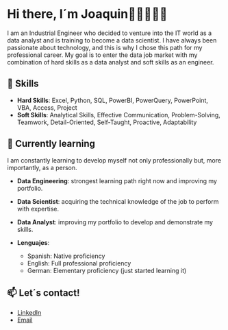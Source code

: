 # Hi there, I´m Joaquin👋🏻👨🏻‍💻
I am an Industrial Engineer who decided to venture into the IT world as a data analyst and is training to become a data scientist.
I have always been passionate about technology, and this is why I chose this path for my professional career.
My goal is to enter the data job market with my combination of hard skills as a data analyst and soft skills as an engineer.

## 🔧 Skills
- **Hard Skills**: Excel, Python, SQL, PowerBI, PowerQuery, PowerPoint, VBA, Access, Project
- **Soft Skills**: Analytical Skills, Effective Communication, Problem-Solving, Teamwork, Detail-Oriented, Self-Taught, Proactive, Adaptability

## 🌱 Currently learning
I am constantly learning to develop myself not only professionally but, more importantly, as a person.
- **Data Engineering**: strongest learning path right now and improving my portfolio.
- **Data Scientist**: acquiring the technical knowledge of the job to perform with expertise.
- **Data Analyst**: improving my portfolio to develop and demonstrate my skills.
  
- **Lenguajes**:
    - Spanish: Native proficiency
    - English: Full professional proficiency
    - German: Elementary proficiency (just started learning it)
  
## 📫 Let´s contact!
- [LinkedIn](https://www.linkedin.com/in/joaquinrojash/)
- [Email](mailto:joaquinrojash@hotmail.com)
